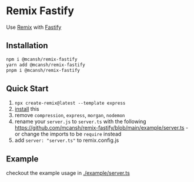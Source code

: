 # Remix Fastify

Use [Remix](https://remix.run) with [Fastify](http://fastify.io)

## Installation

```sh
npm i @mcansh/remix-fastify
yarn add @mcansh/remix-fastify
pnpm i @mcansh/remix-fastify
```

## Quick Start

1. `npx create-remix@latest --template express`
2. [install](#installation) this
3. remove `compression`, `express`, `morgan`, `nodemon`
4. rename your `server.js` to `server.ts` with the following https://github.com/mcansh/remix-fastify/blob/main/example/server.ts - or change the imports to be `require` instead
5. add `server: "server.ts"` to remix.config.js

## Example

checkout the example usage in [./example/server.ts](https://github.com/mcansh/remix-fastify/tree/1a2819f03e448a79e06e98f37f87c6e7fa8d243e/example)
